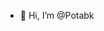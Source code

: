 - 👋 Hi, I’m @Potabk


<!---
Potabk/Potabk is a ✨ special ✨ repository because its `README.md` (this file) appears on your GitHub profile.
You can click the Preview link to take a look at your changes.
--->
